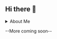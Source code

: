 ## Hi there 👋

<details>
  <summary>About Me</summary>

  The name's Brendan Herman
  He/Him/His

  I typically go by the pseudonym "Fastus" online, but that was taken already.

  The name comes from the 1604 book "Dr. Faustus" by Christofer Marlowe, the titular main character of which has the first name Johann.
  
  Colorado School of Mines Undergrad
  
  Languages:
  
  | Rank | Language |
  |-----:|----------|
  |     1| Python   |
  |     2| Java     |

</details>

--More coming soon--
